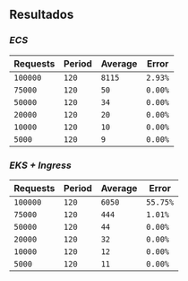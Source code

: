 ## **Resultados**

### ***ECS***

| Requests | Period | Average | Error |
|----------|--------|---------|-------|
| `100000` | `120`| `8115` | `2.93%` |
| `75000` | `120`| `50` | `0.00%` |
| `50000` | `120`| `34` | `0.00%` |
| `20000` | `120`| `20` | `0.00%` |
| `10000` | `120`| `10` | `0.00%` |
| `5000` | `120`| `9` | `0.00%` |

### ***EKS + Ingress***

| Requests | Period | Average | Error |
|----------|--------|---------|-------|
| `100000` | `120`| `6050` | `55.75%` |
| `75000` | `120`| `444` | `1.01%` |
| `50000` | `120`| `44` | `0.00%` |
| `20000` | `120`| `32` | `0.00%` |
| `10000` | `120`| `12` | `0.00%` |
| `5000` | `120`| `11` | `0.00%` |
